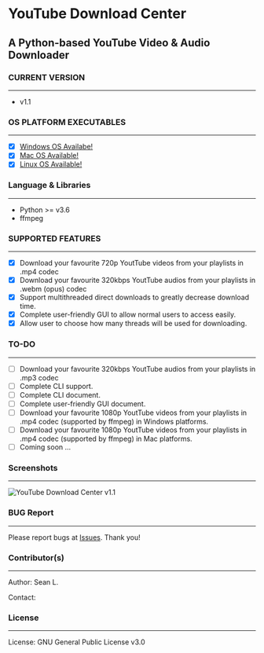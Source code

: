 # YouTube Download Center

## A Python-based YouTube Video &amp; Audio Downloader

### CURRENT VERSION
-----
- v1.1

### OS PLATFORM EXECUTABLES
-----
- [x] [Windows OS Availabe!](https://github.com/seanlee31/youtube-download-center/releases/download/v1.1/youtube-download-center-latest-win.exe) 
- [x] [Mac OS Available!](https://github.com/seanlee31/youtube-download-center/releases/download/v1.1/youtube-download-center-latest-mac)
- [x] [Linux OS Available!](https://github.com/seanlee31/youtube-download-center/releases/download/v1.1/youtube-download-center-latest-linux)

### Language & Libraries
-----
- Python >= v3.6
- ffmpeg

### SUPPORTED FEATURES
-----
- [x] Download your favourite 720p YoutTube videos from your playlists in .mp4 codec
- [x] Download your favourite 320kbps YoutTube audios from your playlists in .webm (opus) codec
- [x] Support multithreaded direct downloads to greatly decrease download time.
- [x] Complete user-friendly GUI to allow normal users to access easily.
- [x] Allow user to choose how many threads will be used for downloading.

### TO-DO
-----
- [ ] Download your favourite 320kbps YoutTube audios from your playlists in .mp3 codec
- [ ] Complete CLI support.
- [ ] Complete CLI document.
- [ ] Complete user-friendly GUI document.
- [ ] Download your favourite 1080p YoutTube videos from your playlists in .mp4 codec (supported by ffmpeg) in Windows platforms.
- [ ] Download your favourite 1080p YoutTube videos from your playlists in .mp4 codec (supported by ffmpeg) in Mac platforms.
- [ ] Coming soon ...

### Screenshots
-----
![YouTube Download Center v1.1](https://i.imgur.com/4Z9Q0PW.png) 

### BUG Report
-----
Please report bugs at [Issues](https://github.com/seanlee31/youtube-dc/issues "Issues"). Thank you!

### Contributor(s)
-----
Author: Sean L.

Contact: 

### License
-----
License: GNU General Public License v3.0
